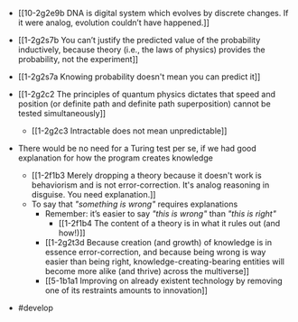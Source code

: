 - [[10-2g2e9b DNA is digital system which evolves by discrete changes. If it were analog, evolution couldn’t have happened.]]
- [[1-2g2s7b You can’t justify the predicted value of the probability inductively, because theory (i.e., the laws of physics) provides the probability, not the experiment]]
- [[1-2g2s7a Knowing probability doesn't mean you can predict it]]

- [[1-2g2c2 The principles of quantum physics dictates that speed and position (or definite path and definite path superposition) cannot be tested simultaneously]]
	- [[1-2g2c3 Intractable does not mean unpredictable]]

- There would be no need for a Turing test per se, if we had good explanation for how the program creates knowledge
	- [[1-2f1b3 Merely dropping a theory because it doesn't work is behaviorism and is not error-correction. It's analog reasoning in disguise. You need explanation.]]
	- To say that *"something is wrong"* requires explanations
		- Remember: it’s easier to say *"this is wrong"* than *"this is right"*
			- [[1-2f1b4 The content of a theory is in what it rules out (and how!)]]
		- [[1-2g2t3d Because creation (and growth) of knowledge is in essence error-correction, and because being wrong is way easier than being right, knowledge-creating-bearing entities will become more alike (and thrive) across the multiverse]]
		- [[5-1b1a1 Improving on already existent technology by removing one of its restraints amounts to innovation]]
- #develop


